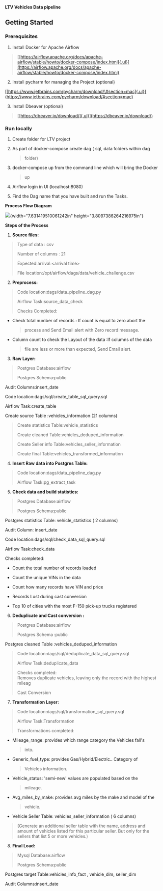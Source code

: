 **LTV Vehicles Data pipeline**

## **Getting Started**

### **Prerequisites**

1.  Install Docker for Apache Airflow

> [[https://airflow.apache.org/docs/apache-airflow/stable/howto/docker-compose/index.html]{.ul}](https://airflow.apache.org/docs/apache-airflow/stable/howto/docker-compose/index.html)

2.  Install pycharm for managing the Project (optional)

[[https://www.jetbrains.com/pycharm/download/\#section=mac]{.ul}](https://www.jetbrains.com/pycharm/download/#section=mac)

3.  Install Dbeaver (optional)

> [[https://dbeaver.io/download/]{.ul}](https://dbeaver.io/download/)

### **Run locally**

1.  Create folder for LTV project

2.  As part of docker-compose create dag ( sql, data folders within dag
    > folder)

3.  docker-compose up from the command line which will bring the Docker
    > up

4.  Airflow login in UI (localhost:8080)

5.  Find the Dag name that you have built and run the Tasks.

**Process Flow Diagram**

![](vertopal_27f870cf549848bebbed9c847017d4f9/media/image1.png){width="7.631419510061242in"
height="3.8097386264216975in"}

**Steps of the Process**

1)  **Source files:**

> Type of data : csv
>
> Number of columns : 21
>
> Expected arrival:\<arrival time\>
>
> File location:/opt/airflow/dags/data/vehicle_challenge.csv

2)  **Preprocess:**

> Code location:dags/data_pipeline_dag.py
>
> Airflow Task:source_data_check
>
> Checks Completed:

-   Check total number of records : If count is equal to zero abort the
    > process and Send Email alert with Zero record message.

-   Column count to check the Layout of the data :If columns of the data
    > file are less or more than expected, Send Email alert.

3)  **Raw Layer:**

> Postgres Database:airflow
>
> Postgres Schema:public

Audit Columns:insert_date

Code location:dags/sql/create_table_sql_query.sql

Airflow Task:create_table

Create source Table :vehicles_information (21 columns)

> Create statistics Table:vehicle_statistics
>
> Create cleaned Table:vehicles_deduped_information
>
> Create Seller info Table:vehicles_seller_information
>
> Create final Table:vehicles_transformed_information

4)  **Insert Raw data into Postgres Table:**

> Code location:dags/data_pipeline_dag.py
>
> Airflow Task:pg_extract_task

5)  **Check data and build statistics:**

> Postgres Database:airflow
>
> Postgres Schema:public

Postgres statistics Table: vehicle_statistics ( 2 columns)

Audit Column: insert_date

Code location:dags/sql/check_data_sql_query.sql

Airflow Task:check_data

Checks completed:

-   Count the total number of records loaded

-   Count the unique VINs in the data

-   Count how many records have VIN and price

-   Records Lost during cast conversion

-   Top 10 of cities with the most F-150 pick-up trucks registered

6)  **Deduplicate and Cast conversion :**

> Postgres Database:airflow
>
> Postgres Schema :public

Postgres cleaned Table :vehicles_deduped_information

> Code location:dags/sql/deduplicate_data_sql_query.sql
>
> Airflow Task:deduplicate_data
>
> Checks completed:\
> Removes duplicate vehicles, leaving only the record with the highest
> mileag
>
> Cast Conversion

7)  **Transformation Layer:**

> Code location:dags/sql/transformation_sql_query.sql
>
> Airflow Task:Transformation
>
> Transformations completed:

-   Mileage_range: provides which range category the Vehicles fall's
    > into.

-   Generic_fuel_type: provides Gas/Hybrid/Electric.. Category of
    > Vehicles information.

-   Vehicle_status: 'semi-new' values are populated based on the
    > mileage.

-   Avg_miles_by_make: provides avg miles by the make and model of the
    > vehicle.

-   Vehicle Seller Table: vehicles_seller_information ( 6 columns)

> (Generate an additional seller table with the name, address and amount
> of vehicles listed for this particular seller. But only for the
> sellers that list 5 or more vehicles.)

8)  **Final Load:**

> Mysql Database:airflow
>
> Postgres Schema:public

Postgres target Table:vehicles_info_fact , vehicle_dim, seller_dim

Audit Columns:insert_date
